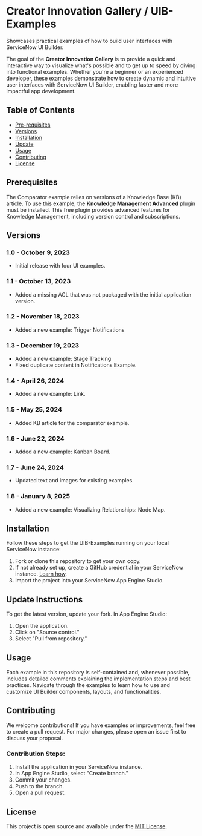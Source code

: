 # Creator Innovation Gallery / UIB-Examples

Showcases practical examples of how to build user interfaces with ServiceNow UI Builder.

The goal of the **Creator Innovation Gallery** is to provide a quick and interactive way to visualize what's possible and to get up to speed by diving into functional examples. Whether you're a beginner or an experienced developer, these examples demonstrate how to create dynamic and intuitive user interfaces with ServiceNow UI Builder, enabling faster and more impactful app development.

## Table of Contents

- [Pre-requisites](#Pre-requisites)
- [Versions](#versions)
- [Installation](#installation)
- [Update](#update)
- [Usage](#usage)
- [Contributing](#contributing)
- [License](#license)


## Prerequisites

The Comparator example relies on versions of a Knowledge Base (KB) article. To use this example, the **Knowledge Management Advanced** plugin must be installed. This free plugin provides advanced features for Knowledge Management, including version control and subscriptions.


## Versions

### 1.0 - October 9, 2023
- Initial release with four UI examples.

### 1.1 - October 13, 2023
- Added a missing ACL that was not packaged with the initial application version.

### 1.2 - November 18, 2023
- Added a new example: Trigger Notifications

### 1.3 - December 19, 2023
- Added a new example: Stage Tracking
- Fixed duplicate content in Notifications Example.

### 1.4 - April 26, 2024
- Added a new example: Link.

### 1.5 - May 25, 2024
- Added KB article for the comparator example.

### 1.6 - June 22, 2024
- Added a new example: Kanban Board.

### 1.7 - June 24, 2024
- Updated text and images for existing examples.

### 1.8 - January 8, 2025
- Added a new example: Visualizing Relationships: Node Map.

## Installation

Follow these steps to get the UIB-Examples running on your local ServiceNow instance:

1. Fork or clone this repository to get your own copy.
2. If not already set up, create a GitHub credential in your ServiceNow instance. [Learn how](https://support.servicenow.com/kb?id=kb_article_view&sysparm_article=KB0870863).
3. Import the project into your ServiceNow App Engine Studio.

## Update Instructions

To get the latest version, update your fork. In App Engine Studio:
1. Open the application.
2. Click on "Source control."
3. Select "Pull from repository."

## Usage

Each example in this repository is self-contained and, whenever possible, includes detailed comments explaining the implementation steps and best practices. Navigate through the examples to learn how to use and customize UI Builder components, layouts, and functionalities.

## Contributing

We welcome contributions! If you have examples or improvements, feel free to create a pull request. For major changes, please open an issue first to discuss your proposal.

### Contribution Steps:
1. Install the application in your ServiceNow instance.
2. In App Engine Studio, select "Create branch."
3. Commit your changes.
4. Push to the branch.
5. Open a pull request.

## License

This project is open source and available under the [MIT License](LICENSE).
